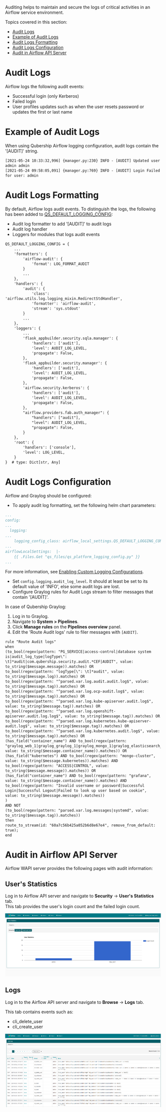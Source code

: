 Auditing helps to maintain and secure the logs of critical activities in an Airflow service environment.

Topics covered in this section:

* [Audit Logs](#audit-logs)
* [Example of Audit Logs](#example-of-audit-logs)
* [Audit Logs Formatting](#audit-logs-formatting)
* [Audit Logs Configuration](#audit-logs-configuration)
* [Audit in Airflow API Server](#audit-in-airflow-web-ui)

# Audit Logs

Airflow logs the following audit events:
- Successful login (only Kerberos)
- Failed login
- User profiles updates such as when the user resets password or updates the first or last name

# Example of Audit Logs

When using Qubership Airflow logging configuration, audit logs contain the '[AUDIT]' string.

```
[2021-05-24 10:33:32,996] {manager.py:230} INFO - [AUDIT] Updated user admin admin
[2021-05-24 09:58:05,091] {manager.py:769} INFO - [AUDIT] Login Failed for user: admin
```

# Audit Logs Formatting

By default, Airflow logs audit events. To distinguish the logs, the following has been added to [QS_DEFAULT_LOGGING_CONFIG](../../chart/helm/airflow/qs_files/qs_platform_logging_config.py):

* Audit log formatter to add '[AUDIT]' to audit logs
* Audit log handler
* Loggers for modules that logs audit events

```
QS_DEFAULT_LOGGING_CONFIG = {
    ...
    'formatters': {
        'airflow-audit': {
            'format': LOG_FORMAT_AUDIT
        }
        ...
    },
    'handlers': {
        'audit': {
            'class': 'airflow.utils.log.logging_mixin.RedirectStdHandler',
            'formatter': 'airflow-audit',
            'stream': 'sys.stdout'
        }
        ...
    },
    'loggers': {
        ...
        'flask_appbuilder.security.sqla.manager': {
            'handlers': ['audit'],
            'level': AUDIT_LOG_LEVEL,
            'propagate': False,
        },
        'flask_appbuilder.security.manager': {
            'handlers': ['audit'],
            'level': AUDIT_LOG_LEVEL,
            'propagate': False,
        },
        'airflow.security.kerberos': {
            'handlers': ['audit'],
            'level': AUDIT_LOG_LEVEL,
            'propagate': False,
        },
        "airflow.providers.fab.auth_manager": {
            "handlers": ["audit"],
            "level": AUDIT_LOG_LEVEL,
            "propagate": False,
        }
    },
    'root': {
        'handlers': ['console'],
        'level': LOG_LEVEL,
    }
}  # type: Dict[str, Any]
```

# Audit Logs Configuration

Airflow and Graylog should be configured:

* To apply audit log formatting, set the following helm chart parameters:

```yaml
...
config:
...
  logging:
...
    logging_config_class: airflow_local_settings.QS_DEFAULT_LOGGING_CONFIG
...
airflowLocalSettings:  |-
    {{ .Files.Get "qs_files/qs_platform_logging_config.py" }}
...
```

  For more information, see [Enabling Custom Logging Configurations](installation.md#enabling-custom-logging-configurations).
* Set `config.logging.audit_log_level`. It should at least be set to its default value of 'INFO', else some audit logs are lost. 
* Configure Graylog rules for Audit Logs stream to filter messages that contain '[AUDIT]'.

In case of Qubership Graylog:

1. Log in to Graylog.
1. Navigate to **System > Pipelines**.
1. Click **Manage rules** on the **Pipelines overview** panel.
1. Edit the 'Route Audit logs' rule to filer messages with `[AUDIT]`.
    
```
rule "Route Audit logs"
when
(to_bool(regex(pattern: "PG_SERVICE|access-control|database system is|audit_log_type|logType\": \t]*audit|com.qubership.security.audit.*CEF|AUDIT", value: to_string($message.message)).matches) OR
to_bool(regex(pattern: "logType[\": \t]*audit", value: to_string($message.log)).matches) OR
to_bool(regex(pattern: "^parsed.var.log.audit.audit.log$", value: to_string($message.tag)).matches) OR
to_bool(regex(pattern: "^parsed.var.log.ocp-audit.log$", value: to_string($message.tag)).matches) OR
to_bool(regex(pattern: "^parsed.var.log.kube-apiserver.audit.log$", value: to_string($message.tag)).matches) OR
to_bool(regex(pattern: "^parsed.var.log.openshift-apiserver.audit.log.log$", value: to_string($message.tag)).matches) OR
to_bool(regex(pattern: "^parsed.var.log.kubernetes.kube-apiserver-audit.log$", value: to_string($message.tag)).matches) OR
to_bool(regex(pattern: "^parsed.var.log.kubernetes.audit.log$", value: to_string($message.tag)).matches) OR
(has_field("container_name") AND to_bool(regex(pattern: "graylog_web_1|graylog_graylog_1|graylog_mongo_1|graylog_elasticsearch_1", value: to_string($message.container_name)).matches)) OR
(has_field("kubernetes") AND to_bool(regex(pattern: "mongo-cluster", value: to_string($message.kubernetes)).matches) AND to_bool(regex(pattern: "ACCESS|CONTROL", value: to_string($message.message)).matches)) OR
(has_field("container_name") AND to_bool(regex(pattern: "grafana", value: to_string($message.container_name)).matches) AND
to_bool(regex(pattern: "Invalid username or password|Successful Login|Successful Logout|Failed to look up user based on cookie", value: to_string($message.message)).matches))
)
AND NOT
(to_bool(regex(pattern: "parsed.var.log.messages|systemd", value: to_string($message.tag)).matches))
then
route_to_stream(id: "60a7c56b425a052b6d8e67e4", remove_from_default: true);
end
```

# Audit in Airflow API Server

Airflow WAPI server provides the following pages with audit information:

## User's Statistics

Log in to Airflow API server and navigate to **Security** -> **User's Statistics** tab.  
This tab provides the user's login count and the failed login count.

![User Statistics](/docs/public/images/airflow-ui-user-stat.png)

## Logs

Log in to the Airflow API server and navigate to **Browse** -> **Logs** tab.  

This tab contains events such as:

* cli_delete_user
* cli_create_user

![Logs](/docs/public/images/airflow-ui-logs.png)
